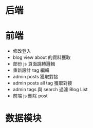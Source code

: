 # 后端


# 前端
- 修改登入
- blog view about 的資料獲取
- 部份 js 頁面跳轉邏輯
- 重新設計 tag 編輯
- admin posts 獲取對接
- admin posts all tag 獲取對接
- admin tags 與 search 過濾 Blog List
- 前端 js 刪除 post

# 数据模块